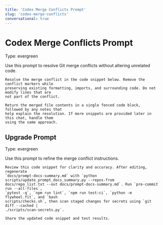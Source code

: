 ```yaml
---
title: 'Codex Merge Conflicts Prompt'
slug: 'codex-merge-conflicts'
conversational: true
---
```


# Codex Merge Conflicts Prompt
Type: evergreen

Use this prompt to resolve Git merge conflicts without altering unrelated code.

```text
Resolve the merge conflict in the code snippet below. Remove the conflict markers while
preserving existing formatting, imports, and surrounding code. Do not modify lines that are
not part of the conflict.

Return the merged file contents in a single fenced code block, followed by any notes that
help explain the resolution. If more snippets are provided later in this chat, handle them
using the same approach.
```

## Upgrade Prompt
Type: evergreen

Use this prompt to refine the merge conflict instructions.

```text
Review this code snippet for clarity and accuracy. After editing, regenerate
`docs/prompt-docs-summary.md` with `python scripts/update_prompt_docs_summary.py --repos-from
docs/repo_list.txt --out docs/prompt-docs-summary.md`. Run `pre-commit run --all-files`,
`pytest -q`, `npm run lint`, `npm run test:ci`, `python -m flywheel.fit`, and `bash
scripts/checks.sh`, then scan staged changes for secrets using `git diff --cached |
./scripts/scan-secrets.py`.

Share the updated code snippet and test results.
```

